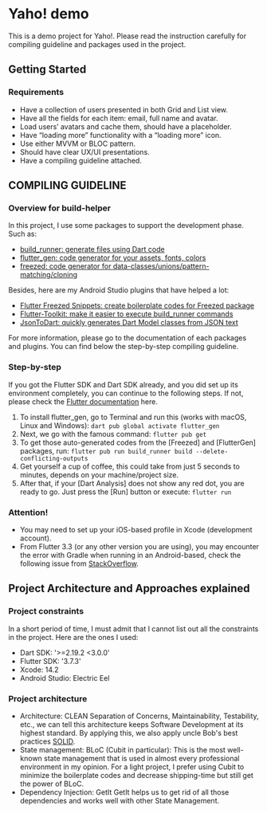 # Yaho! demo

This is a demo project for Yaho!. Please read the instruction carefully for compiling guideline and packages used in the project.

## Getting Started

### Requirements

- Have a collection of users presented in both Grid and List view.
- Have all the fields for each item: email, full name and avatar.
- Load users’ avatars and cache them, should have a placeholder.
- Have “loading more” functionality with a “loading more” icon.
- Use either MVVM or BLOC pattern.
- Should have clear UX/UI presentations.
- Have a compiling guideline attached.

## COMPILING GUIDELINE

### Overview for build-helper

In this project, I use some packages to support the development phase. Such as:

- [build_runner: generate files using Dart code](https://pub.dev/packages/build_runner)
- [flutter_gen: code generator for your assets, fonts, colors](https://pub.dev/packages/flutter_gen)
- [freezed: code generator for data-classes/unions/pattern-matching/cloning](https://pub.dev/packages/freezed)

Besides, here are my Android Studio plugins that have helped a lot:

- [Flutter Freezed Snippets: create boilerplate codes for Freezed package](https://plugins.jetbrains.com/plugin/18258-flutter-freezed-snippets)
- [Flutter-Toolkit: make it easier to execute build_runner commands](https://plugins.jetbrains.com/plugin/14442-flutter-toolkit)
- [JsonToDart: quickly generates Dart Model classes from JSON text](https://plugins.jetbrains.com/plugin/12562-jsontodart-json-to-dart-)

For more information, please go to the documentation of each packages and plugins.
You can find below the step-by-step compiling guideline.

### Step-by-step

If you got the Flutter SDK and Dart SDK already, and you did set up its environment completely, you can continue to the following steps. If not, please check the [Flutter documentation](https://docs.flutter.dev) here.  

1. To install flutter_gen, go to Terminal and run this (works with macOS, Linux and Windows): ``dart pub global activate flutter_gen``
2. Next, we go with the famous command: ``flutter pub get``
3. To get those auto-generated codes from the [Freezed] and [FlutterGen] packages, run: ``flutter pub run build_runner build --delete-conflicting-outputs``
4. Get yourself a cup of coffee, this could take from just 5 seconds to minutes, depends on your machine/project size.
5. After that, if your [Dart Analysis] does not show any red dot, you are ready to go. Just press the [Run] button or execute: ``flutter run``

### Attention!
- You may need to set up your iOS-based profile in Xcode (development account).
- From Flutter 3.3 (or any other version you are using), you may encounter the error with Gradle when running in an Android-based, check the following issue from [StackOverflow](https://stackoverflow.com/questions/66920708/update-gradle-in-flutter-project). 


## Project Architecture and Approaches explained

### Project constraints

In a short period of time, I must admit that I cannot list out all the constraints in the project. Here are the ones I used:
- Dart SDK: '>=2.19.2 <3.0.0'
- Flutter SDK: '3.7.3'
- Xcode: 14.2
- Android Studio: Electric Eel

### Project architecture

- Architecture: CLEAN
Separation of Concerns, Maintainability, Testability, etc., we can tell this architecture keeps Software Development at its highest standard. By applying this, we also apply uncle Bob's best practices [SOLID](https://en.wikipedia.org/wiki/SOLID). 
- State management: BLoC (Cubit in particular):
This is the most well-known state management that is used in almost every professional environment in my opinion. For a light project, I prefer using Cubit to minimize the boilerplate codes and decrease shipping-time but still get the power of BLoC.
- Dependency Injection: GetIt
GetIt helps us to get rid of all those dependencies and works well with other State Management.
